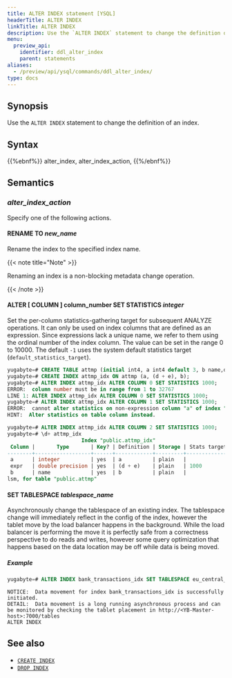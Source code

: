 ```yaml
---
title: ALTER INDEX statement [YSQL]
headerTitle: ALTER INDEX
linkTitle: ALTER INDEX
description: Use the `ALTER INDEX` statement to change the definition of an index.
menu:
  preview_api:
    identifier: ddl_alter_index
    parent: statements
aliases:
  - /preview/api/ysql/commands/ddl_alter_index/
type: docs
---
```


## Synopsis

Use the `ALTER INDEX` statement to change the definition of an index.

## Syntax

{{%ebnf%}}
  alter_index,
  alter_index_action,
{{%/ebnf%}}

## Semantics

### *alter_index_action*

Specify one of the following actions.

#### RENAME TO *new_name*

Rename the index to the specified index name.

{{< note title="Note" >}}

Renaming an index is a non-blocking metadata change operation.

{{< /note >}}

#### ALTER [ COLUMN ] column_number SET STATISTICS *integer*

Set the per-column statistics-gathering target for subsequent ANALYZE operations. It can only be used on index columns that are defined as an expression.
Since expressions lack a unique name, we refer to them using the ordinal number of the index column.
The value can be set in the range 0 to 10000. The default `-1` uses the system default statistics target (`default_statistics_target`).

```sql
yugabyte=# CREATE TABLE attmp (initial int4, a int4 default 3, b name,d float8,e float4);
yugabyte=# CREATE INDEX attmp_idx ON attmp (a, (d + e), b);
yugabyte=# ALTER INDEX attmp_idx ALTER COLUMN 0 SET STATISTICS 1000;
ERROR:  column number must be in range from 1 to 32767
LINE 1: ALTER INDEX attmp_idx ALTER COLUMN 0 SET STATISTICS 1000;
yugabyte=# ALTER INDEX attmp_idx ALTER COLUMN 1 SET STATISTICS 1000;
ERROR:  cannot alter statistics on non-expression column "a" of index "attmp_idx"
HINT:  Alter statistics on table column instead.

yugabyte=# ALTER INDEX attmp_idx ALTER COLUMN 2 SET STATISTICS 1000;
yugabyte=# \d+ attmp_idx
                        Index "public.attmp_idx"
 Column |       Type       | Key? | Definition | Storage | Stats target
--------+------------------+------+------------+---------+--------------
 a      | integer          | yes  | a          | plain   |
 expr   | double precision | yes  | (d + e)    | plain   | 1000
 b      | name             | yes  | b          | plain   |
lsm, for table "public.attmp"
```

#### SET TABLESPACE *tablespace_name*

Asynchronously change the tablespace of an existing index.
The tablespace change will immediately reflect in the config of the index, however the tablet move by the load balancer happens in the background.
While the load balancer is performing the move it is perfectly safe from a correctness perspective to do reads and writes, however some query optimization that happens based on the data location may be off while data is being moved.


##### Example

```sql
yugabyte=# ALTER INDEX bank_transactions_idx SET TABLESPACE eu_central_1_tablespace;
```

```output
NOTICE:  Data movement for index bank_transactions_idx is successfully initiated.
DETAIL:  Data movement is a long running asynchronous process and can be monitored by checking the tablet placement in http://<YB-Master-host>:7000/tables
ALTER INDEX
```

## See also

- [`CREATE INDEX`](../ddl_create_index)
- [`DROP INDEX`](../ddl_drop_index)
